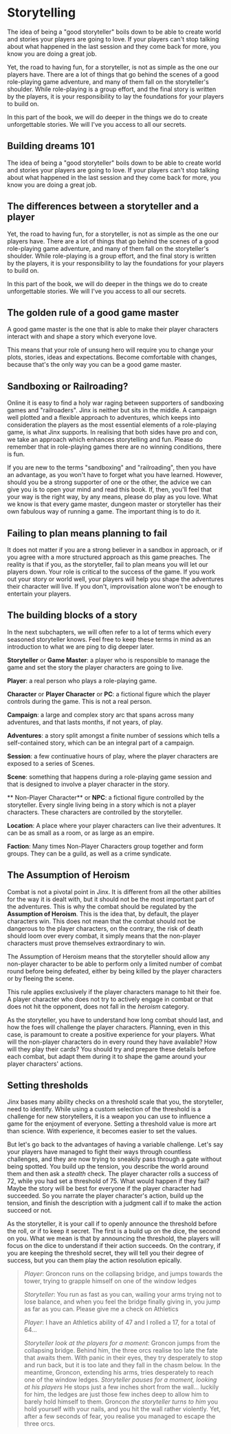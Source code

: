 # Storytelling

The idea of being a "good storyteller" boils down to be able to create world and stories your players are going to love. If your players can't stop talking about what happened in the last session and they come back for more, you know you are doing a great job.

Yet, the road to having fun, for a storyteller, is not as simple as the one our players have. There are a lot of things that go behind the scenes of a good role-playing game adventure, and many of them fall on the storyteller's shoulder. While role-playing is a group effort, and the final story is written by the players, it is your responsibility to lay the foundations for your players to build on.

In this part of the book, we will do deeper in the things we do to create unforgettable stories. We will I've you access to all our secrets.

## Building dreams 101
The idea of being a "good storyteller" boils down to be able to create world and stories your players are going to love. If your players can't stop talking about what happened in the last session and they come back for more, you know you are doing a great job.

## The differences between a storyteller and a player
Yet, the road to having fun, for a storyteller, is not as simple as the one our players have. There are a lot of things that go behind the scenes of a good role-playing game adventure, and many of them fall on the storyteller's shoulder. While role-playing is a group effort, and the final story is written by the players, it is your responsibility to lay the foundations for your players to build on.

In this part of the book, we will do deeper in the things we do to create unforgettable stories. We will I've you access to all our secrets.

## The golden rule of a good game master

A good game master is the one that is able to make their player characters interact with and shape a story which everyone love.

This means that your role of unsung hero will require you to change your plots, stories, ideas and expectations. Become comfortable with changes, because that's the only way you can be a good game master.

## Sandboxing or Railroading?

Online it is easy to find a holy war raging between supporters of sandboxing games and "railroaders". Jinx is neither but sits in the middle. A campaign well plotted and a flexible approach to adventures, which keeps into consideration the players as the most essential elements of a role-playing game, is what Jinx supports. In realising that both sides have pro and con, we take an approach which enhances storytelling and fun. Please do remember that in role-playing games there are no winning conditions, there is fun.

If you are new to the terms "sandboxing" and "railroading", then you have an advantage, as you won't have to forget what you have learned. However, should you be a strong supporter of one or the other, the advice we can give you is to open your mind and read this book. If, then, you'll feel that your way is the right way, by any means, please do play as you love. What we know is that every game master, dungeon master or storyteller has their own fabulous way of running a game. The important thing is to do it.

## Failing to plan means planning to fail

It does not matter if you are a strong believer in a sandbox in approach, or if you agree with a more structured approach as this game preaches. The reality is that if you, as the storyteller, fail to plan means you will let our players down. Your role is critical to the success of the game. If you work out your story or world well, your players will help you shape the adventures their character will live. If you don't, improvisation alone won't be enough to entertain your players.

## The building blocks of a story

In the next subchapters, we will often refer to a lot of terms which every seasoned storyteller knows. Feel free to keep these terms in mind as an introduction to what we are ping to dig deeper later.

**Storyteller** or **Game Master**: a player who is responsible to manage the game and set the story the player characters are going to live.

**Player**: a real person who plays a role-playing game.

**Character** or **Player Character** or **PC**: a fictional figure which the player controls during the game. This is not a real person.

**Campaign**: a large and complex story arc that spans across many adventures, and that lasts months, if not years, of play.

**Adventures**: a story split amongst a finite number of sessions which tells a self-contained story, which can be an integral part of a campaign.

**Session**: a few continuative hours of play, where the player characters are exposed to a series of Scenes.

**Scene**: something that happens during a role-playing game session and that is designed to involve a player character in the story.

** Non-Player Character** or **NPC**: a fictional figure controlled by the storyteller. Every single living being in a story which is not a player characters. These characters are controlled by the storyteller.

**Location**: A place where your player characters can live their adventures. It can be as small as a room, or as large as an empire.

**Faction**: Many times Non-Player Characters group together and form groups. They can be a guild, as well as a crime syndicate.

## The Assumption of Heroism

Combat is not a pivotal point in Jinx. It is different from all the other abilities for the way it is dealt with, but it should not be the most important part of the adventures. This is why the combat should be regulated by the **Assumption of Heroism**. This is the idea that, by default, the player characters win. This does not mean that the combat should not be dangerous to the player characters, on the contrary, the risk of death should loom over every combat, it simply means that the non-player characters must prove themselves extraordinary to win.

The Assumption of Heroism means that the storyteller should allow any non-player character to be able to perform only a limited number of combat round before being defeated, either by being killed by the player characters or by fleeing the scene.

This rule applies exclusively if the player characters manage to hit their foe. A player character who does not try to actively engage in combat or that does not hit the opponent, does not fall in the *heroism* category.

As the storyteller, you have to understand how long combat should last, and how the foes will challenge the player characters. Planning, even in this case, is paramount to create a positive experience for your players. What will the non-player characters do in every round they have available? How will they play their cards? You should try and prepare these details before each combat, but adapt them during it to shape the game around your player characters' actions.

## Setting thresholds

Jinx bases many ability checks on a threshold scale that you, the storyteller, need to identify. While using a custom selection of the threshold is a challenge for new storytellers, it is a weapon you can use to influence a game for the enjoyment of everyone. Setting a threshold value is more art than science. With experience, it becomes easier to set the values.

But let's go back to the advantages of having a variable challenge. Let's say your players have managed to fight their ways through countless challenges, and they are now trying to sneakily pass through a gate without being spotted. You build up the tension, you describe the world around them and then ask a *stealth* check. The player character rolls a success of 72, while you had set a threshold of 75. What would happen if they fail? Maybe the story will be best for everyone if the player character had succeeded. So you narrate the player character's action, build up the tension, and finish the description with a judgment call if to make the action succeed or not.

As the storyteller, it is your call if to openly announce the threshold before the roll, or if to keep it secret. The first is a build up on the dice, the second on you. What we mean is that by announcing the threshold, the players will focus on the dice to understand if their action succeeds. On the contrary, if you are keeping the threshold secret, they will tell you their degree of success, but you can them play the action resolution epically.

> *Player*: Groncon runs on the collapsing bridge, and jumps towards the tower, trying to grapple himself on one of the window ledges
>
> *Storyteller*: You run as fast as you can, wailing your arms trying not to lose balance, and when you feel the bridge finally giving in, you jump as far as you can. Please give me a check on Athletics
>
> *Player*: I have an Athletics ability of 47 and I rolled a 17, for a total of 64...
>
> *Storyteller look at the players for a moment*: Groncon jumps from the collapsing bridge. Behind him, the three orcs realise too late the fate that awaits them. With panic in their eyes, they try desperately to stop and run back, but it is too late and they fall in the chasm below. In the meantime, Groncon, extending his arms, tries desperately to reach one of the window ledges. *Storyteller pauses for a moment, looking at his players* He stops just a few inches short from the wall... luckily for him, the ledges are just those few inches deep to allow him to barely hold himself to them. Groncon *the storyteller turns to him* you hold yourself with your nails, and you hit the wall rather violently. Yet, after a few seconds of fear, you realise you managed to escape the three orcs.
